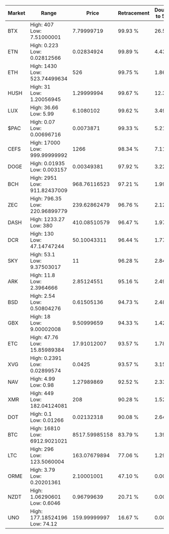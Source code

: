 | Market | Range | Price| Retracement | Doubles to 50% |
| --- | --- | --- | --- | --- |
| BTX | High: 407<br />Low: 7.51000001 | 7.79999719 | 99.93 % | 26.57 |
| ETN | High: 0.223<br />Low: 0.02812566 | 0.02834924 | 99.89 % | 4.43 |
| ETH | High: 1430<br />Low: 523.74499634 | 526 | 99.75 % | 1.86 |
| HUSH | High: 31<br />Low: 1.20056945 | 1.29999994 | 99.67 % | 12.38 |
| LUX | High: 36.66<br />Low: 5.99 | 6.1080102 | 99.62 % | 3.49 |
| $PAC | High: 0.07<br />Low: 0.00696716 | 0.0073871 | 99.33 % | 5.21 |
| CEFS | High: 17000<br />Low: 999.99999992 | 1266 | 98.34 % | 7.11 |
| DOGE | High: 0.01935<br />Low: 0.003157 | 0.00349381 | 97.92 % | 3.22 |
| BCH | High: 2951<br />Low: 911.82437009 | 968.76116523 | 97.21 % | 1.99 |
| ZEC | High: 796.35<br />Low: 220.96899779 | 239.62862479 | 96.76 % | 2.12 |
| DASH | High: 1233.27<br />Low: 380 | 410.08510579 | 96.47 % | 1.97 |
| DCR | High: 130<br />Low: 47.14747244 | 50.10043311 | 96.44 % | 1.77 |
| SKY | High: 53.1<br />Low: 9.37503017 | 11 | 96.28 % | 2.84 |
| ARK | High: 11.8<br />Low: 2.3964666 | 2.85124551 | 95.16 % | 2.49 |
| BSD | High: 2.54<br />Low: 0.50804276 | 0.61505136 | 94.73 % | 2.48 |
| GBX | High: 18<br />Low: 9.00002008 | 9.50999659 | 94.33 % | 1.42 |
| ETC | High: 47.76<br />Low: 15.85989384 | 17.91012007 | 93.57 % | 1.78 |
| XVG | High: 0.2391<br />Low: 0.02899574 | 0.0425 | 93.57 % | 3.15 |
| NAV | High: 4.99<br />Low: 0.98 | 1.27989869 | 92.52 % | 2.33 |
| XMR | High: 449<br />Low: 182.04124081 | 208 | 90.28 % | 1.52 |
| DOT | High: 0.1<br />Low: 0.01266 | 0.02132318 | 90.08 % | 2.64 |
| BTC | High: 16810<br />Low: 6912.9021021 | 8517.59985158 | 83.79 % | 1.39 |
| LTC | High: 296<br />Low: 123.5060004 | 163.07679894 | 77.06 % | 1.29 |
| ORME | High: 3.79<br />Low: 0.20201361 | 2.10001001 | 47.10 % | 0.00 |
| NZDT | High: 1.06290601<br />Low: 0.6046 | 0.96799639 | 20.71 % | 0.00 |
| UNO | High: 177.18524196<br />Low: 74.12 | 159.99999997 | 16.67 % | 0.00 |
